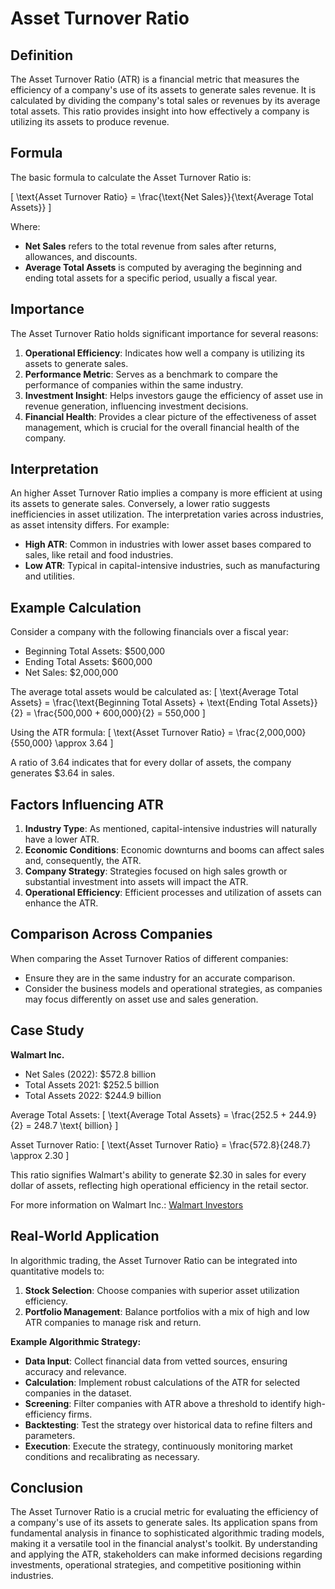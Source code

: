 # Asset Turnover Ratio

## Definition
The Asset Turnover Ratio (ATR) is a financial metric that measures the efficiency of a company's use of its assets to generate sales revenue. It is calculated by dividing the company's total sales or revenues by its average total assets. This ratio provides insight into how effectively a company is utilizing its assets to produce revenue.

## Formula
The basic formula to calculate the Asset Turnover Ratio is:

\[
\text{Asset Turnover Ratio} = \frac{\text{Net Sales}}{\text{Average Total Assets}}
\]

Where:
- **Net Sales** refers to the total revenue from sales after returns, allowances, and discounts.
- **Average Total Assets** is computed by averaging the beginning and ending total assets for a specific period, usually a fiscal year.

## Importance
The Asset Turnover Ratio holds significant importance for several reasons:
1. **Operational Efficiency**: Indicates how well a company is utilizing its assets to generate sales.
2. **Performance Metric**: Serves as a benchmark to compare the performance of companies within the same industry.
3. **Investment Insight**: Helps investors gauge the efficiency of asset use in revenue generation, influencing investment decisions.
4. **Financial Health**: Provides a clear picture of the effectiveness of asset management, which is crucial for the overall financial health of the company.

## Interpretation
An higher Asset Turnover Ratio implies a company is more efficient at using its assets to generate sales. Conversely, a lower ratio suggests inefficiencies in asset utilization. The interpretation varies across industries, as asset intensity differs. For example:
- **High ATR**: Common in industries with lower asset bases compared to sales, like retail and food industries.
- **Low ATR**: Typical in capital-intensive industries, such as manufacturing and utilities.

## Example Calculation 
Consider a company with the following financials over a fiscal year:
- Beginning Total Assets: $500,000
- Ending Total Assets: $600,000
- Net Sales: $2,000,000

The average total assets would be calculated as:
\[
\text{Average Total Assets} = \frac{\text{Beginning Total Assets} + \text{Ending Total Assets}}{2} = \frac{500,000 + 600,000}{2} = 550,000
\]

Using the ATR formula:
\[
\text{Asset Turnover Ratio} = \frac{2,000,000}{550,000} \approx 3.64
\]

A ratio of 3.64 indicates that for every dollar of assets, the company generates $3.64 in sales.

## Factors Influencing ATR
1. **Industry Type**: As mentioned, capital-intensive industries will naturally have a lower ATR.
2. **Economic Conditions**: Economic downturns and booms can affect sales and, consequently, the ATR.
3. **Company Strategy**: Strategies focused on high sales growth or substantial investment into assets will impact the ATR.
4. **Operational Efficiency**: Efficient processes and utilization of assets can enhance the ATR.

## Comparison Across Companies
When comparing the Asset Turnover Ratios of different companies:
- Ensure they are in the same industry for an accurate comparison.
- Consider the business models and operational strategies, as companies may focus differently on asset use and sales generation.

## Case Study
**Walmart Inc.**
- Net Sales (2022): $572.8 billion
- Total Assets 2021: $252.5 billion
- Total Assets 2022: $244.9 billion

Average Total Assets:
\[
\text{Average Total Assets} = \frac{252.5 + 244.9}{2} = 248.7 \text{ billion}
\]

Asset Turnover Ratio:
\[
\text{Asset Turnover Ratio} = \frac{572.8}{248.7} \approx 2.30
\]

This ratio signifies Walmart's ability to generate $2.30 in sales for every dollar of assets, reflecting high operational efficiency in the retail sector.

For more information on Walmart Inc.: [Walmart Investors](https://corporate.walmart.com/investors/)

## Real-World Application
In algorithmic trading, the Asset Turnover Ratio can be integrated into quantitative models to:
1. **Stock Selection**: Choose companies with superior asset utilization efficiency.
2. **Portfolio Management**: Balance portfolios with a mix of high and low ATR companies to manage risk and return.

**Example Algorithmic Strategy:**
- **Data Input**: Collect financial data from vetted sources, ensuring accuracy and relevance.
- **Calculation**: Implement robust calculations of the ATR for selected companies in the dataset.
- **Screening**: Filter companies with ATR above a threshold to identify high-efficiency firms.
- **Backtesting**: Test the strategy over historical data to refine filters and parameters.
- **Execution**: Execute the strategy, continuously monitoring market conditions and recalibrating as necessary.

## Conclusion
The Asset Turnover Ratio is a crucial metric for evaluating the efficiency of a company's use of its assets to generate sales. Its application spans from fundamental analysis in finance to sophisticated algorithmic trading models, making it a versatile tool in the financial analyst's toolkit. By understanding and applying the ATR, stakeholders can make informed decisions regarding investments, operational strategies, and competitive positioning within industries.